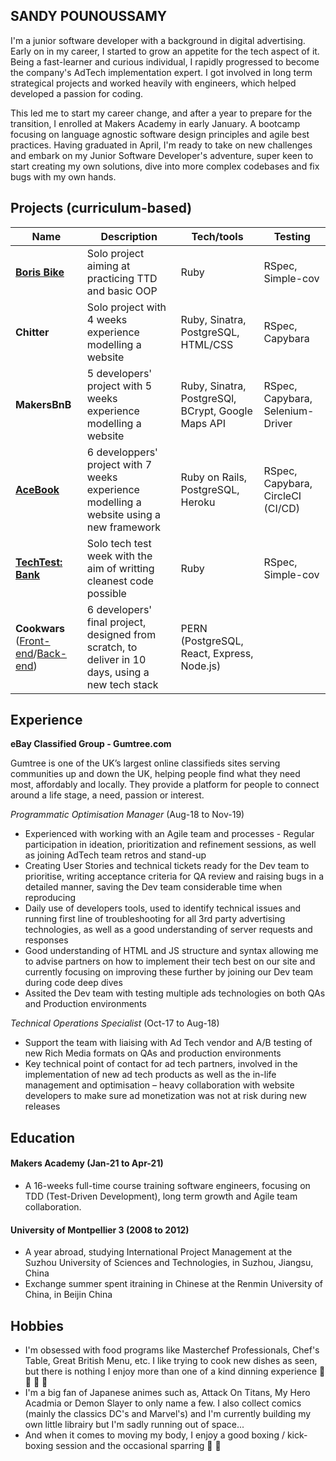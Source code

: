 ## SANDY POUNOUSSAMY

I'm a junior software developer with a background in digital advertising. Early on in my career, I started to grow an appetite for the tech aspect of it. Being a fast-learner and curious individual, I rapidly progressed to become the company's AdTech implementation expert. I got involved in long term strategical projects and worked heavily with engineers, which helped developed a passion for coding.

This led me to start my career change, and after a year to prepare for the transition, I enrolled at Makers Academy in early January. A bootcamp focusing on language agnostic software design principles and agile best practices. Having graduated in April, I'm ready to take on new challenges and embark on my Junior Software Developer's adventure, super keen to start creating my own solutions, dive into more complex codebases and fix bugs with my own hands.

## Projects (curriculum-based)

| Name                         | Description       | Tech/tools        | Testing |
| ---------------------------- | ----------------- | ----------------- | ------- |
| [**Boris Bike**](https://github.com/sandyMax974/boris_bike_challenge) | Solo project aiming at practicing TTD and basic OOP | Ruby | RSpec, Simple-cov |
| **Chitter** | Solo project with 4 weeks experience modelling a website | Ruby, Sinatra, PostgreSQL, HTML/CSS | RSpec, Capybara  |
| **MakersBnB** | 5 developers' project with 5 weeks experience modelling a website | Ruby, Sinatra, PostgreSQl, BCrypt, Google Maps API | RSpec, Capybara, Selenium-Driver |
| [**AceBook**](https://github.com/sandyMax974/acebook-markzuckerbergisalizard) | 6 developpers' project with 7 weeks experience modelling a website using a new framework | Ruby on Rails, PostgreSQL, Heroku | RSpec, Capybara, CircleCI (CI/CD) |
| [**TechTest: Bank**](https://github.com/sandyMax974/bank_tech_test) | Solo tech test week with the aim of writting cleanest code possible | Ruby | RSpec, Simple-cov |
| **Cookwars** ([Front-end](https://github.com/sandyMax974/final-project-frontend)/[Back-end](https://github.com/sandyMax974/final-project-backend))|6 developers' final project, designed from scratch, to deliver in 10 days, using a new tech stack |PERN (PostgreSQL, React, Express, Node.js)||

## Experience

**eBay Classified Group - Gumtree.com**   

Gumtree is one of the UK’s largest online classifieds sites serving communities up and down the UK, helping people find what they need most, affordably and locally. They provide a platform for people to connect around a life stage, a need, passion or interest.

_Programmatic Optimisation Manager_ (Aug-18 to Nov-19)

- Experienced with working with an Agile team and processes - Regular participation in ideation, prioritization and refinement sessions, as well as joining AdTech team retros and stand-up
- Creating User Stories and technical tickets ready for the Dev team to prioritise, writing acceptance criteria for QA review and raising bugs in a detailed manner, saving the Dev team considerable time when reproducing
- Daily use of developers tools, used to identify technical issues and running first line of troubleshooting for all 3rd party advertising technologies, as well as a good understanding of server requests and responses
- Good understanding of HTML and JS structure and syntax allowing me to advise partners on how to implement their tech best on our site and currently focusing on improving these further by joining our Dev team during code deep dives
- Assited the Dev team with testing multiple ads technologies on both QAs and Production environments
 
_Technical Operations Specialist_ (Oct-17 to Aug-18)  

- Support the team with liaising with Ad Tech vendor and A/B testing of new Rich Media formats on QAs and production environments
- Key technical point of contact for ad tech partners, involved in the implementation of new ad tech products as well as the in-life management and optimisation – heavy collaboration with website developers to make sure ad monetization was not at risk during new releases

## Education

#### Makers Academy (Jan-21 to Apr-21)
- A 16-weeks full-time course training software engineers, focusing on TDD (Test-Driven Development), long term growth and Agile team collaboration.

#### University of Montpellier 3 (2008 to 2012)
- A year abroad, studying International Project Management at the Suzhou University of Sciences and Technologies, in Suzhou, Jiangsu, China
- Exchange summer spent itraining in Chinese at the Renmin University of China, in Beijin China

## Hobbies

- I'm obsessed with food programs like Masterchef Professionals, Chef's Table, Great British Menu, etc. I like trying to cook new dishes as seen, but there is nothing I enjoy more than one of a kind dinning experience :bento: :stew: :sushi: :cut_of_meat:
- I'm a big fan of Japanese animes such as, Attack On Titans, My Hero Acadmia or Demon Slayer to only name a few. I also collect comics (mainly the classics DC's and Marvel's) and I'm currently building my own little librairy but I'm sadly running out of space... 
- And when it comes to moving my body, I enjoy a good boxing / kick-boxing session and the occasional sparring :boxing_glove: :martial_arts_uniform:
